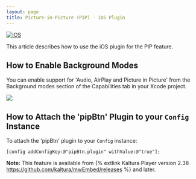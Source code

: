 ```yaml
---
layout: page
title: Picture-in-Picture (PIP) - iOS Plugin
---
```


[![iOS](https://img.shields.io/badge/iOS-Supported-green.svg)](https://github.com/kaltura/player-sdk-native-ios) 

This article describes how to use the iOS plugin for the PIP feature.

## How to Enable Background Modes
You can enable support for 'Audio, AirPlay and Picture in Picture' from the Background modes section of the Capabilities tab in your Xcode project.

![](https://developer.apple.com/library/ios/documentation/IDEs/Conceptual/AppDistributionGuide/Art/4_enablebackgroundmodes_2x.png)

## How to Attach the 'pipBtn' Plugin to your `Config` Instance
To attach the 'pipBtn' plugin to your `Config` instance:
```objective_c 
[config addConfigKey:@"pipBtn.plugin" withValue:@"true"];
```

**Note:** This feature is available from {% extlink Kaltura Player version 2.38 https://github.com/kaltura/mwEmbed/releases %} and later.
